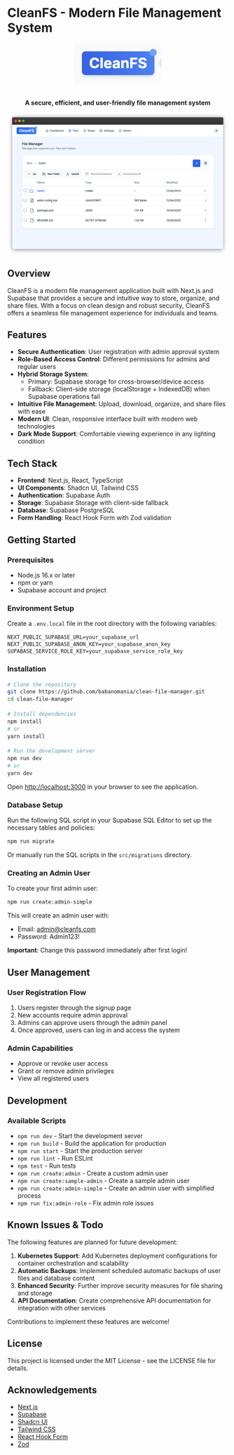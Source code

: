 # CleanFS - Modern File Management System

<div align="center">
  <img src="screenshots/app_logo.png" alt="CleanFS Logo" width="200"/>
  <br><br>
  <p><strong>A secure, efficient, and user-friendly file management system</strong></p>
</div>

![CleanFS Screenshot](screenshots/app_screenshot.png)

## Overview

CleanFS is a modern file management application built with Next.js and Supabase that provides a secure and intuitive way to store, organize, and share files. With a focus on clean design and robust security, CleanFS offers a seamless file management experience for individuals and teams.

## Features

- **Secure Authentication**: User registration with admin approval system
- **Role-Based Access Control**: Different permissions for admins and regular users
- **Hybrid Storage System**: 
  - Primary: Supabase storage for cross-browser/device access
  - Fallback: Client-side storage (localStorage + IndexedDB) when Supabase operations fail
- **Intuitive File Management**: Upload, download, organize, and share files with ease
- **Modern UI**: Clean, responsive interface built with modern web technologies
- **Dark Mode Support**: Comfortable viewing experience in any lighting condition

## Tech Stack

- **Frontend**: Next.js, React, TypeScript
- **UI Components**: Shadcn UI, Tailwind CSS
- **Authentication**: Supabase Auth
- **Storage**: Supabase Storage with client-side fallback
- **Database**: Supabase PostgreSQL
- **Form Handling**: React Hook Form with Zod validation

## Getting Started

### Prerequisites

- Node.js 16.x or later
- npm or yarn
- Supabase account and project

### Environment Setup

Create a `.env.local` file in the root directory with the following variables:

```
NEXT_PUBLIC_SUPABASE_URL=your_supabase_url
NEXT_PUBLIC_SUPABASE_ANON_KEY=your_supabase_anon_key
SUPABASE_SERVICE_ROLE_KEY=your_supabase_service_role_key
```

### Installation

```bash
# Clone the repository
git clone https://github.com/babanomania/clean-file-manager.git
cd clean-file-manager

# Install dependencies
npm install
# or
yarn install

# Run the development server
npm run dev
# or
yarn dev
```

Open [http://localhost:3000](http://localhost:3000) in your browser to see the application.

### Database Setup

Run the following SQL script in your Supabase SQL Editor to set up the necessary tables and policies:

```bash
npm run migrate
```

Or manually run the SQL scripts in the `src/migrations` directory.

### Creating an Admin User

To create your first admin user:

```bash
npm run create:admin-simple
```

This will create an admin user with:
- Email: admin@cleanfs.com
- Password: Admin123!

**Important**: Change this password immediately after first login!

## User Management

### User Registration Flow

1. Users register through the signup page
2. New accounts require admin approval
3. Admins can approve users through the admin panel
4. Once approved, users can log in and access the system

### Admin Capabilities

- Approve or revoke user access
- Grant or remove admin privileges
- View all registered users

## Development

### Available Scripts

- `npm run dev` - Start the development server
- `npm run build` - Build the application for production
- `npm run start` - Start the production server
- `npm run lint` - Run ESLint
- `npm test` - Run tests
- `npm run create:admin` - Create a custom admin user
- `npm run create:sample-admin` - Create a sample admin user
- `npm run create:admin-simple` - Create an admin user with simplified process
- `npm run fix:admin-role` - Fix admin role issues

## Known Issues & Todo

The following features are planned for future development:

1. **Kubernetes Support**: Add Kubernetes deployment configurations for container orchestration and scalability
2. **Automatic Backups**: Implement scheduled automatic backups of user files and database content
3. **Enhanced Security**: Further improve security measures for file sharing and storage
4. **API Documentation**: Create comprehensive API documentation for integration with other services

Contributions to implement these features are welcome!

## License

This project is licensed under the MIT License - see the LICENSE file for details.

## Acknowledgements

- [Next.js](https://nextjs.org/)
- [Supabase](https://supabase.io/)
- [Shadcn UI](https://ui.shadcn.com/)
- [Tailwind CSS](https://tailwindcss.com/)
- [React Hook Form](https://react-hook-form.com/)
- [Zod](https://github.com/colinhacks/zod)
